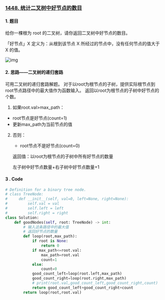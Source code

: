 ### [1448. 统计二叉树中好节点的数目](https://leetcode-cn.com/problems/count-good-nodes-in-binary-tree/)

#### 1. 题目

给你一棵根为 root 的二叉树，请你返回二叉树中好节点的数目。

「好节点」X 定义为：从根到该节点 X 所经过的节点中，没有任何节点的值大于 X 的值。

![img](https://assets.leetcode-cn.com/aliyun-lc-upload/uploads/2020/05/16/test_sample_1.png)

#### 2. 思路——二叉树的递归套路

可用二叉树的递归套路解题。
对于以root为根节点的子树，提供实际根节点到root节点路径中的最大值作为函数输入。
返回以root为根节点的子树中好节点的个数。

1. 如果root.val>max_path：

  - root节点是好节点(count=1)
  - 更新max_path为当前节点的值

2. 否则：

   - root节点不是好节点(count=0)

   返回值：以root为根节点的子树中所有好节点的数量

   左子树中好节点数量+右子树中好节点数量+1

#### 3 . Code

``` python
# Definition for a binary tree node.
# class TreeNode:
#     def __init__(self, val=0, left=None, right=None):
#         self.val = val
#         self.left = left
#         self.right = right
class Solution:
    def goodNodes(self, root: TreeNode) -> int:
        # 输入这条路径中的最大值
        # 返回好节点的数量
        def loop(root,max_path):
            if root is None:
                return 0
            if max_path<=root.val:
                max_path=root.val
                count=1
            else:
                count=0
            good_count_left=loop(root.left,max_path)
            good_count_right=loop(root.right,max_path)
            # print(root.val,good_count_left,good_count_right,count)
            return good_count_left+good_count_right+count
        return loop(root,root.val)
```

